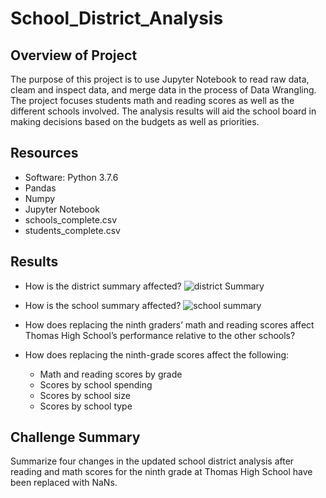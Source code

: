 # School_District_Analysis

## Overview of Project
The purpose of this project is to use Jupyter Notebook to read raw data, cleam and inspect data, and merge data in the process of Data Wrangling. The project focuses students math and reading scores as well as the different schools involved. The analysis results will aid the school board in making decisions based on the budgets as well as priorities. 

## Resources

- Software: Python 3.7.6
- Pandas
- Numpy
- Jupyter Notebook
- schools_complete.csv
- students_complete.csv

## Results

- How is the district summary affected?
![district Summary](https://user-images.githubusercontent.com/95547517/150698268-ac247c88-6fab-4ae5-8ab2-5cf2438d3b20.PNG)

- How is the school summary affected?
![school summary](https://user-images.githubusercontent.com/95547517/150698291-c8f1261c-1e23-4ed6-9f76-5873f9d65e0e.PNG)

- How does replacing the ninth graders’ math and reading scores affect Thomas High School’s performance relative to the other schools?
- How does replacing the ninth-grade scores affect the following:
  - Math and reading scores by grade
  - Scores by school spending
  - Scores by school size
  - Scores by school type

## Challenge Summary
Summarize four changes in the updated school district analysis after reading and math scores for the ninth grade at Thomas High School have been replaced with NaNs.
